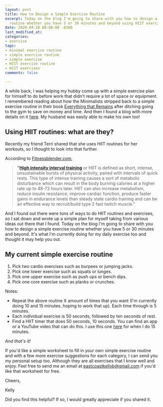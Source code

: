 ```yaml
---
layout: post
title: How to Design a Simple Exercise Routine
excerpt: Today on the blog I'm going to share with you how to design a simple exercise
  routine whether you have 5 or 30 minutes and beyond using HIIT exercise routines.
date: 2020-04-20 00:00:00 -0300
last_modified_at: 
categories:
- exercise
tags:
- minimal exercise routine
- simple exercise routine
- simple exercise
- HIIT exercise routine
- HIIT exercises
comments: false

---
```

A while back, I was helping my hubby come up with a simple exercise plan for himself to do before work that didn't require a lot of space or equipment. I remembered reading about how the Minimalists stripped back to a simple exercise routine in their book [Everything that Remains](https://www.amazon.ca/Everything-That-Remains-Memoir-Minimalists/dp/1938793188) after ditching going to the gym to save on money and time. And then I found a blog with more details on it [here](https://www.theminimalists.com/18min/). My husband was easily able to make his own too! 

## Using HIIT routines: what are they?

Recently my friend Terri shared that she uses HIIT routines for her workouts, so I thought to look into that further. 

According to [Fitnessblender.com](https://www.fitnessblender.com/articles/what-is-hiit-and-how-do-i-use-it-in-my-training), 

> **"**[**High intensity interval training**](https://www.fitnessblender.com/videos/bodyweight-hiit-cardio-workout-sweaty-at-home-cardio-hiit) or HIIT is defined as short, intense, unsustainable bursts of physical activity, paired with intervals of quick rests. This type of intense training causes a sort of metabolic disturbance which can result in the body burning calories at a higher rate up to 48-72 hours later. HIIT can also increase metabolism, reduce insulin resistance, improve cardiac function, produce faster gains in endurance levels than steady state cardio training and can be an effective way to recruit/build type 2 fast twitch muscle."

And I found out there were tons of ways to do HIIT routines and exercises, so I sat down and wrote up a simple plan for myself taking from various ideas out there that I found. Today on the blog I'm going to share with you how to design a simple exercise routine whether you have 5 or 30 minutes and beyond. It's what I'm currently doing for my daily exercise too and thought it may help you out. 

## My current simple exercise routine

1. Pick two cardio exercises such as burpees or jumping jacks.
2. Pick one lower exercise such as squats or lunges.
3. Pick one upper exercise such as push ups or bench dips.
4. Pick one core exercise such as planks or crunches.

Notes:

* Repeat the above routine X amount of times that you want (I'm currently doing 10 and 15 minutes..hoping to work that up). Each time through is 5 minutes.
* Each individual exercise is 50 seconds, followed by ten seconds of rest.
* Find a HIIT timer that does 50 seconds, 10 seconds. You can find an app or a YouTube video that can do this. I use this one [here](https://www.youtube.com/watch?v=-nRDPNGj2EU&list=PL9VK7qHep7EdvuE-Ux_hVKsADmizewBA5&index=2&t=609s) for when I do 15 minutes.

_And that's it!_ 

If you'd like a simple worksheet to fill in your own simple exercise routine and with a few more exercise suggestions for each category, I can send you my personal setup too. Although they are all exercises that I know well and enjoy. Feel free to send me an email at eastcoastkellyb@gmail.com if you'd like that worksheet for free.

Cheers,

Kelly

Did you find this helpful? If so, I would greatly appreciate if you shared it.